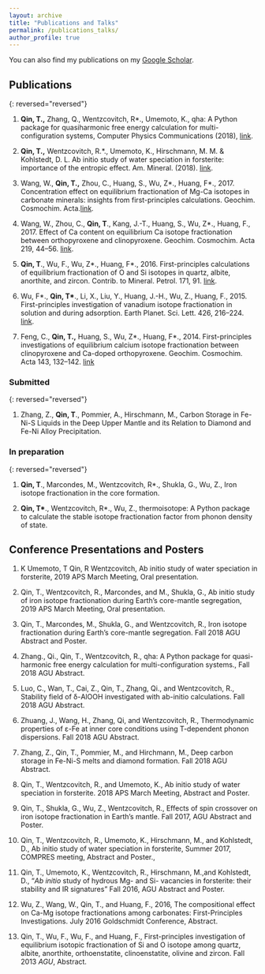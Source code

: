 ```yaml
---
layout: archive
title: "Publications and Talks"
permalink: /publications_talks/
author_profile: true
---
```




You can also find my publications on my [Google Scholar](https://scholar.google.com/citations?user=8MdM3eoAAAAJ&hl=en&authuser=1).

## Publications


{: reversed="reversed"}


1. **Qin, T.,** Zhang, Q., Wentzcovitch, R*., Umemoto, K., qha: A Python package for quasiharmonic free energy calculation for multi-configuration systems, ﻿Computer Physics Communications (2018),  [link](https://doi.org/10.1016/j.cpc.2018.11.003).

2. **Qin, T.,** Wentzcovitch, R.*., Umemoto, K., Hirschmann, M. M. & Kohlstedt, D. L. Ab initio study of water speciation in forsterite: importance of the entropic effect. Am. Mineral. (2018). [link](doi:10.2138/am-2018-6262).

3. Wang, W., **Qin, T.,** Zhou, C., Huang, S., Wu, Z*., Huang, F*., 2017. Concentration effect on equilibrium fractionation of Mg-Ca isotopes in carbonate minerals: insights from first-principles calculations. Geochim. Cosmochim. Acta.[link](http://dx.doi.org/10.1016/j.gca.2017.03.023).

4. Wang, W., Zhou, C., **Qin, T**., Kang, J.-T., Huang, S., Wu, Z*., Huang, F., 2017. Effect of Ca content on equilibrium Ca isotope fractionation between orthopyroxene and clinopyroxene. Geochim. Cosmochim. Acta 219, 44–56. [link](https://doi.org/10.1016/j.gca.2017.09.022). 

5. **Qin, T**., Wu, F., Wu, Z*., Huang, F*., 2016. First-principles calculations of equilibrium fractionation of O and Si isotopes in quartz, albite, anorthite, and zircon. Contrib. to Mineral. Petrol. 171, 91. [link](doi:10.1007/s00410-016-1303-3).

6. Wu, F*., **Qin, T\***., Li, X., Liu, Y., Huang, J.-H., Wu, Z., Huang, F., 2015. First-principles investigation of vanadium isotope fractionation in solution and during adsorption. Earth Planet. Sci. Lett. 426, 216–224. [link](doi:10.1016/j.epsl.2015.06.048).

7. Feng, C., **Qin, T.,** Huang, S., Wu, Z*., Huang, F*., 2014. First-principles investigations of equilibrium calcium isotope fractionation between clinopyroxene and Ca-doped orthopyroxene. Geochim. Cosmochim. Acta 143, 132–142. [link](doi:10.1016/j.gca.2014.06.002)

### Submitted


{: reversed="reversed"}


1. Zhang, Z., **Qin, T**., Pommier, A., Hirschmann, M., Carbon Storage in Fe-Ni-S Liquids in the Deep Upper Mantle and its Relation to Diamond and Fe-Ni Alloy Precipitation.

### In preparation


{: reversed="reversed"}


1. **Qin, T**., Marcondes, M., Wentzcovitch, R*., Shukla, G., Wu, Z., Iron isotope fractionation in the core formation.

2. **Qin, T\***., Wentzcovitch, R*., Wu, Z., thermoisotope: A Python package to calculate the stable isotope fractionation factor from phonon density of state.

## Conference Presentations and Posters

1. K Umemoto, T Qin, R Wentzcovitch, Ab initio study of water speciation in forsterite, 2019 APS March Meeting, Oral presentation.
2. Qin, T., Wentzcovitch, R., Marcondes, and M., Shukla, G., Ab initio study of iron isotope fractionation during Earth’s core-mantle segregation, 2019 APS March Meeting, Oral presentation.

2. Qin, T., Marcondes, M., Shukla, G., and Wentzcovitch, R., Iron isotope fractionation during Earth’s core-mantle segregation. Fall 2018 AGU Abstract and Poster.

3. Zhang., Qi., Qin, T., Wentzcovitch, R., qha: A Python package for quasi-harmonic free energy calculation for multi-configuration systems., Fall 2018 AGU Abstract.

4. Luo, C., Wan, T., Cai, Z., Qin, T., Zhang, Qi., and Wentzcovitch, R., Stability field of δ-AlOOH investigated with ab-initio calculations. Fall 2018 AGU Abstract.

5. Zhuang, J., Wang, H., Zhang, Qi, and Wentzcovitch, R., Thermodynamic properties of ε-Fe at inner core conditions using T-dependent phonon dispersions. Fall 2018 AGU Abstract.

6. Zhang, Z., Qin, T., Pommier, M., and Hirchmann, M., Deep carbon storage in Fe-Ni-S melts and diamond formation. Fall 2018 AGU Abstract. 

7. Qin, T., Wentzcovitch, R., and Umemoto, K., Ab initio study of water speciation in forsterite. 2018 APS March Meeting, Abstract and Poster.

8. Qin, T., Shukla, G., Wu, Z., Wentzcovitch, R., Effects of spin crossover on iron isotope fractionation in Earth’s mantle. Fall 2017, AGU Abstract and Poster.

9. Qin, T., Wentzcovitch, R., Umemoto, K., Hirschmann, M., and Kohlstedt, D., Ab initio study of water speciation in forsterite, Summer 2017, COMPRES meeting, Abstract and Poster., 

10. Qin, T., Umemoto, K., Wentzcovitch, R., Hirschmann, M.,and  Kohlstedt, D., “*Ab initio* study of hydrous Mg- and Si- vacancies in forsterite: their stability and IR signatures” Fall 2016, AGU Abstract and Poster.

11. Wu, Z., Wang, W., Qin, T., and Huang, F., 2016, The compositional effect on Ca-Mg isotope fractionations among carbonates: First-Principles Investigations. July 2016 Goldschmidt Conference, Abstract.

12. Qin, T., Wu, F., Wu, F., and Huang, F.,  First-principles investigation of equilibrium isotopic fractionation of Si and O isotope among quartz, albite, anorthite, orthoenstatite, clinoenstatite, olivine and zircon. Fall 2013 *AGU*, Abstract.